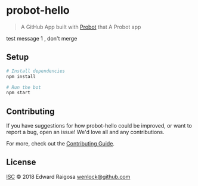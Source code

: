 # probot-hello

> A GitHub App built with [Probot](https://github.com/probot/probot) that A Probot app

test message 1 , don't merge

## Setup

```sh
# Install dependencies
npm install

# Run the bot
npm start
```

## Contributing

If you have suggestions for how probot-hello could be improved, or want to report a bug, open an issue! We'd love all and any contributions.

For more, check out the [Contributing Guide](CONTRIBUTING.md).

## License

[ISC](LICENSE) © 2018 Edward Raigosa <wenlock@github.com>
